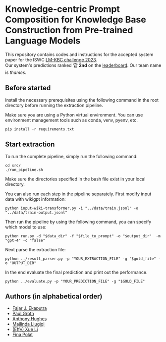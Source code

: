 # Knowledge-centric Prompt Composition for Knowledge Base Construction from Pre-trained Language Models

This repository contains codes and instructions for the accepted system paper for the ISWC [LM-KBC challenge 2023](https://lm-kbc.github.io/challenge2023/).  
Our system's predictions ranked :trophy: **2nd** on the [leaderboard](https://codalab.lisn.upsaclay.fr/competitions/14777#results). Our team name is *thames*.

## Before started

Install the necessary prerequisites using the following command in the root directory before running the extraction pipeline. 

Make sure you are using a Python virtual environment. You can use environment management tools such as conda, venv, pyenv, etc.  

```
pip install -r requirements.txt
```


## Start extraction

To run the complete pipeline, simply run the following command:

```
cd src/
./run_pipeline.sh
```

Make sure the directories specified in the bash file exist in your local directory. 

You can also run each step in the pipeline separately. 
First modify input data with wikigpt information:

```
python input-wiki-transformer.py -i "../data/train.jsonl" -o "../data/train-output.jsonl"
```

Then run the pipeline by using the following command, you can specify which model to use:

```
python run.py -d "$data_dir" -f "$file_to_prompt" -o "$output_dir"  -m "gpt-4" -c "false"
```

Next parse the extraction file:

```
python ../result_parser.py -p "YOUR_EXTRACTION_FILE" -g "$gold_file" -o "OUTPUT_DIR"
```

In the end evaluate the final prediction and print out the performance.

```
python ../evaluate.py -p "YOUR_PREDICTION_FILE" -g "$GOLD_FILE"
```

## Authors (in alphabetical order)
- [Fajar J. Ekaputra](https://juang.id/)
- [Paul Groth](https://pgroth.com/)
- [Anthony Hughes](https://www.linkedin.com/in/anthonyyhughes/)
- [Majlinda Llugiqi](https://www.wu.ac.at/en/dpkm/team/majlinda-llugiqi/)
- [(Effy) Xue Li](https://effyli.github.io/)
- [Fina Polat](https://www.linkedin.com/in/finapolat/)


